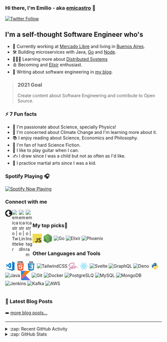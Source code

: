 ### Hi there, I'm Emilio - aka [emicastro][website] 👋

[![Twitter Follow](https://img.shields.io/twitter/follow/emicastroo?color=1DA1F2&logo=twitter&style=for-the-badge)](https://twitter.com/intent/follow?original_referer=https%3A%2F%2Fgithub.com%2FcodeSTACKr&screen_name=emicastro)

## I'm a self-thought Software Engineer who's

- 📌 Currently working at [Mercado Libre][current-company] and living in [Buenos Aires](https://goo.gl/maps/7HmyDMUHuLdAw17Z7).
- 🛠 Building microservices with Java, [Go](https://golang.org/) and [Node](https://nodejs.org/en/).
- 👨🏻‍💻 Learning more about [Distributed Systems](https://www.amazon.com/gp/product/1449373321)
- 🩸 Becoming and [Elixir](https://elixir-lang.org/) enthusiast.
- 📝 Writing about software engineering in [my blog](https://blog.emicastro.com).

> ### 2021 Goal
> 
> Create content about Software Engineering and contribute to Open Source.

### ⚡ 7 Fun facts

- 🔭 I'm passionate about Science, specially Physics!
- 🌱 I'm concerned about Climate Change and I'm learning more about it.
- 📚 I enjoy reading about Science, Economics and Philosophy.
- 🤖 I'm fan of hard Science Fiction.
- 🎸 I like to play guitar when I can.
- ✍ I draw since I was a child but not as often as I'd like.
- 🥋 I practice martial arts since I was a kid.


### Spotify Playing 🎧

[<img src="https://spotify-now-playing-ten-eta.vercel.app/api/spotify-playing" alt="Spotify Now Playing" width="350" />](https://open.spotify.com/user/emicastro1993)

### Connect with me

[<img align="left" alt="emicastro.com" width="22px" src="https://raw.githubusercontent.com/iconic/open-iconic/master/svg/globe.svg" />][website]
[<img align="left" alt="emicastro | Twitter" width="22px" src="https://cdn.jsdelivr.net/npm/simple-icons@v3/icons/twitter.svg" />][twitter]
[<img align="left" alt="emicastro | LinkedIn" width="22px" src="https://cdn.jsdelivr.net/npm/simple-icons@v3/icons/linkedin.svg" />][linkedin]
[<img align="left" alt="emicastro | Instagram" width="22px" src="https://cdn.jsdelivr.net/npm/simple-icons@v3/icons/instagram.svg" />][instagram]

<br />

### My top picks🏅

<img style="vertical-align: middle;" alt="JavaScript" height="30px" src="https://raw.githubusercontent.com/github/explore/80688e429a7d4ef2fca1e82350fe8e3517d3494d/topics/javascript/javascript.png" />

<img style="vertical-align: middle;" alt="Node.js" height="30px" src="https://raw.githubusercontent.com/github/explore/80688e429a7d4ef2fca1e82350fe8e3517d3494d/topics/nodejs/nodejs.png" />

<img style="vertical-align: middle;" alt="Go" height="30px" src="https://blog.golang.org/go-brand/Go-Logo/SVG/Go-Logo_Aqua.svg">

<img style="vertical-align: middle;" alt="Elixir" height="30px" src="https://upload.wikimedia.org/wikipedia/en/a/a4/Elixir_programming_language_logo.png" />

<img style="vertical-align: middle;" alt="Phoenix" height="30px" src="https://seeklogo.com/images/P/phoenix-logo-D15F067911-seeklogo.com.png" />


### Other Languages and Tools

<img style="vertical-align: middle;" alt="Visual Studio Code" height="30px" src="https://raw.githubusercontent.com/github/explore/80688e429a7d4ef2fca1e82350fe8e3517d3494d/topics/visual-studio-code/visual-studio-code.png" />
<img style="vertical-align: middle;" alt="HTML5" height="30px" src="https://raw.githubusercontent.com/github/explore/80688e429a7d4ef2fca1e82350fe8e3517d3494d/topics/html/html.png" />
<img style="vertical-align: middle;" alt="CSS3" height="30px" src="https://raw.githubusercontent.com/github/explore/80688e429a7d4ef2fca1e82350fe8e3517d3494d/topics/css/css.png" />
<img style="vertical-align: middle;" alt="TailwindCSS" width="30px" src="https://cdn.worldvectorlogo.com/logos/tailwindcss.svg" />
<img style="vertical-align: middle;" alt="Sass" height="30px" src="https://raw.githubusercontent.com/github/explore/80688e429a7d4ef2fca1e82350fe8e3517d3494d/topics/sass/sass.png" />
<img style="vertical-align: middle;" alt="React" height="30px" src="https://raw.githubusercontent.com/github/explore/80688e429a7d4ef2fca1e82350fe8e3517d3494d/topics/react/react.png" />
<img style="vertical-align: middle;" alt="Svelte" height="30px" src="https://upload.wikimedia.org/wikipedia/commons/thumb/1/1b/Svelte_Logo.svg/498px-Svelte_Logo.svg.png" />
<img style="vertical-align: middle;" alt="GraphQL" height="30px" src="https://upload.wikimedia.org/wikipedia/commons/thumb/1/17/GraphQL_Logo.svg/1024px-GraphQL_Logo.svg.png" />
<img style="vertical-align: middle;" alt="Deno" height="30px" src="https://upload.wikimedia.org/wikipedia/commons/thumb/8/84/Deno.svg/1200px-Deno.svg.png" />
<img style="vertical-align: middle;" alt="Python" height="30px" src="https://raw.githubusercontent.com/github/explore/80688e429a7d4ef2fca1e82350fe8e3517d3494d/topics/python/python.png" />
<img style="vertical-align: middle;" alt="Java" height="30px" src="https://upload.wikimedia.org/wikipedia/en/thumb/3/30/Java_programming_language_logo.svg/800px-Java_programming_language_logo.svg.png">
<img style="vertical-align: middle;" alt="Kotlin" height="30px" src="https://raw.githubusercontent.com/github/explore/80688e429a7d4ef2fca1e82350fe8e3517d3494d/topics/kotlin/kotlin.png">
<img style="vertical-align: middle;" alt="Git" width="35px" src="https://upload.wikimedia.org/wikipedia/commons/e/e0/Git-logo.svg" />
<img style="vertical-align: middle;" alt="Docker" height="35px" src="https://iconape.com/wp-content/files/cr/55190/svg/docker.svg" />
<img style="vertical-align: middle;" alt="PostgreSLQ" height="30px" src="https://wiki.postgresql.org/images/a/a4/PostgreSQL_logo.3colors.svg" />
<img style="vertical-align: middle;" alt="MySQL" height="30px" src="https://upload.wikimedia.org/wikipedia/en/e/ee/MySQL_Logo.png" />
<img style="vertical-align: middle;" alt="MongoDB" height="30px" src="https://infinapps.com/wp-content/uploads/2018/10/mongodb-logo.png" />
<img style="vertical-align: middle;" alt="Jenkins" height="30px" src="https://upload.wikimedia.org/wikipedia/commons/thumb/e/e9/Jenkins_logo.svg/1200px-Jenkins_logo.svg.png" />
<img style="vertical-align: middle;" alt="Kafka" height="30px" src="https://upload.wikimedia.org/wikipedia/commons/thumb/0/05/Apache_kafka.svg/473px-Apache_kafka.svg.png" />
<img style="vertical-align: middle;" alt="AWS" width="30px" src="https://images.ctfassets.net/lpjm8d10rkpy/6GIrtBy1QABNIFNcnyKxo1/8e651d482fe0e350280991535b171582/aws.svg" />

<br />
<br />


### 📕 Latest Blog Posts

<!-- BLOG-POST-LIST:START -->
<!-- BLOG-POST-LIST:END -->

➡️ [more blog posts...](https://emicastro.com/blog)

---

<details>
  <summary>:zap: Recent GitHub Activity</summary>
  
<!--START_SECTION:activity-->
<!--END_SECTION:activity-->

</details>

<details>
  <summary>:zap: GitHub Stats</summary>

  <img align="left" alt="Emi Castro's GitHub Stats" src="https://github-readme-stats-kappa-three.vercel.app/api?username=emicastro&show_icons=true&hide_border=true&count_private=true" />
  
  ![Top Langs](https://github-readme-stats-kappa-three.vercel.app/api/top-langs/?username=emicastro&layout=compact)

</details>

[website]: https://www.emicastro.com
[current-company]: https://www.mercadolibre.com.ar
[twitter]: https://twitter.com/emicastroo
[linkedin]: https://www.linkedin.com/in/emicastro/?locale=en_US
[instagram]: https://www.instagram.com/emicastroo
